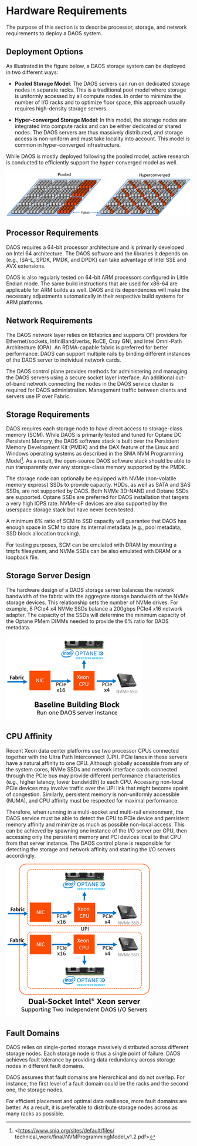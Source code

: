 # Hardware Requirements

The purpose of this section is to describe processor, storage, and
network requirements to deploy a DAOS system.

## Deployment Options

As illustrated in the figure below, a DAOS storage system can be deployed in two
different ways:

-   **Pooled Storage Model**: The DAOS servers can run on dedicated
    storage nodes in separate racks. This is a traditional pool model
    where storage is uniformly accessed by all compute nodes. In order
    to minimize the number of I/O racks and to optimize floor space,
    this approach usually requires high-density storage servers.

-   **Hyper-converged Storage Model**: In this model, the
    storage nodes are integrated into compute racks and can be either
    dedicated or shared nodes. The DAOS servers are thus massively distributed,
    and storage access is non-uniform and must take locality into account.
    This model is common in hyper-converged infrastructure.

While DAOS is mostly deployed following the pooled model, active research is
conducted to efficiently support the hyper-converged model as well.

![](./media/Fig_073.png)

## Processor Requirements

DAOS requires a 64-bit processor architecture and is primarily developed
on Intel 64 architecture. The DAOS software and the libraries it depends
on (e.g., ISA-L, SPDK, PMDK, and DPDK) can take advantage of Intel SSE
and AVX extensions.

DAOS is also regularly tested on 64-bit ARM processors configured in
Little Endian mode. The same build instructions that are used for x86-64
are applicable for ARM builds as well. DAOS and its dependencies will
make the necessary adjustments automatically in their respective build
systems for ARM platforms.

## Network Requirements

The DAOS network layer relies on libfabrics and supports OFI providers
for Ethernet/sockets, InfiniBand/verbs, RoCE, Cray GNI, and Intel
Omni-Path Architecture (OPA). An RDMA-capable fabric is preferred for better
performance. DAOS can support multiple rails by binding different
instances of the DAOS server to individual network cards.

The DAOS control plane provides methods for administering and managing
the DAOS servers using a secure socket layer interface. An additional
out-of-band network connecting the nodes in the DAOS
service cluster is required for DAOS administration. Management traffic
between clients and servers use IP over Fabric.

## Storage Requirements

DAOS requires each storage node to have direct access to storage-class
memory (SCM). While DAOS is primarily tested and tuned for Optane DC
Persistent Memory, the DAOS software stack is built over the Persistent
Memory Development Kit (PMDK) and the DAX feature of the Linux and
Windows operating systems as described in the SNIA NVM Programming
Model[^1]. As a result, the open-source DAOS software stack should be
able to run transparently over any storage-class memory
supported by the PMDK.

The storage node can optionally be equipped with NVMe (non-volatile
memory express) SSDs to provide capacity. HDDs, as well as SATA and SAS
SSDs, are not supported by DAOS. Both NVMe 3D-NAND and Optane SSDs are
supported. Optane SSDs are preferred for DAOS installation that targets
a very high IOPS rate. NVMe-oF devices are also supported by the
userspace storage stack but have never been tested.

A minimum 6% ratio of SCM to SSD capacity will guarantee that DAOS has
enough space in SCM to store its internal metadata
(e.g., pool metadata, SSD block allocation tracking).

For testing purposes, SCM can be emulated with DRAM by mounting a tmpfs
filesystem, and NVMe SSDs can be also emulated with DRAM or a loopback
file.

## Storage Server Design

The hardware design of a DAOS storage server balances the network
bandwidth of the fabric with the aggregate storage bandwidth of the NVMe
storage devices.  This relationship sets the number of NVMe drives.
For example, 8 PCIe4 x4 NVMe SSDs balance a 200gbps PCIe4 x16 network adapter.
The capacity of the SSDs will determine the minimum capacity of the
Optane PMem DIMMs needed to provide the 6% ratio for DAOS metadata.

![](./media/Fig_074.png)


## CPU Affinity

Recent Xeon data center platforms use two processor CPUs connected
together with the Ultra Path Interconnect (UPI). PCIe lanes in these
servers have a natural affinity to one CPU.
Although globally accessible from any of the system cores, NVMe SSDs and
network interface cards connected through the PCIe bus may provide
different performance characteristics (e.g., higher latency, lower
bandwidth) to each CPU. Accessing non-local PCIe devices may involve
traffic over the UPI link that might become apoint of congestion.
Similarly, persistent memory is non-uniformly
accessible (NUMA), and CPU affinity must be respected for maximal
performance.

Therefore, when running in a multi-socket and multi-rail environment,
the DAOS service must be able to detect the CPU to PCIe device and
persistent memory affinity and minimize as much as possible non-local
access. This can be achieved by spawning one instance of the I/O server
per CPU, then accessing only the persistent memory and PCI devices
local to that CPU from that server instance. The DAOS control plane is
responsible for detecting the storage and network affinity and
starting the I/O servers accordingly.

![](./media/Fig_075.png)

## Fault Domains

DAOS relies on single-ported storage massively distributed across
different storage nodes. Each storage node is thus a single point of
failure. DAOS achieves fault tolerance by providing data redundancy
across storage nodes in different fault domains.

DAOS assumes that fault domains are hierarchical and do not overlap. For
instance, the first level of a fault domain could be the racks and the
second one, the storage nodes.

For efficient placement and optimal data resilience, more fault
domains are better. As a result, it is preferable to distribute storage
nodes across as many racks as possible.

[^1]: <https://www.snia.org/sites/default/files/
technical_work/final/NVMProgrammingModel_v1.2.pdf>
